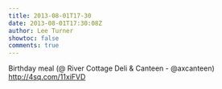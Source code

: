 ```yaml
---
title: 2013-08-01T17-30
date: 2013-08-01T17:30:08Z
author: Lee Turner
showtoc: false
comments: true
---
```


Birthday meal (@ River Cottage Deli &amp; Canteen - @axcanteen) http://4sq.com/11xiFVD

